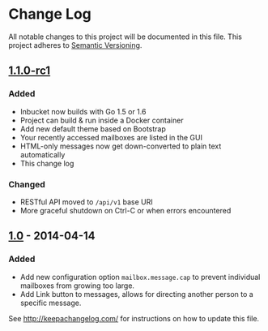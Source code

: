 # Change Log
All notable changes to this project will be documented in this file.
This project adheres to [Semantic Versioning](http://semver.org/).

## [1.1.0-rc1]
### Added
- Inbucket now builds with Go 1.5 or 1.6
- Project can build & run inside a Docker container
- Add new default theme based on Bootstrap
- Your recently accessed mailboxes are listed in the GUI
- HTML-only messages now get down-converted to plain text automatically
- This change log

### Changed
- RESTful API moved to `/api/v1` base URI
- More graceful shutdown on Ctrl-C or when errors encountered

## [1.0] - 2014-04-14
### Added
- Add new configuration option `mailbox.message.cap` to prevent individual
  mailboxes from growing too large.
- Add Link button to messages, allows for directing another person to a
  specific message.

[Unreleased]: https://github.com/jhillyerd/inbucket/compare/1.1.0-rc1...develop
[1.1.0-rc1]:  https://github.com/jhillyerd/inbucket/compare/1.0...1.1.0-rc1
[1.0]:        https://github.com/jhillyerd/inbucket/compare/1.0-rc1...1.0

See http://keepachangelog.com/ for instructions on how to update this file.
